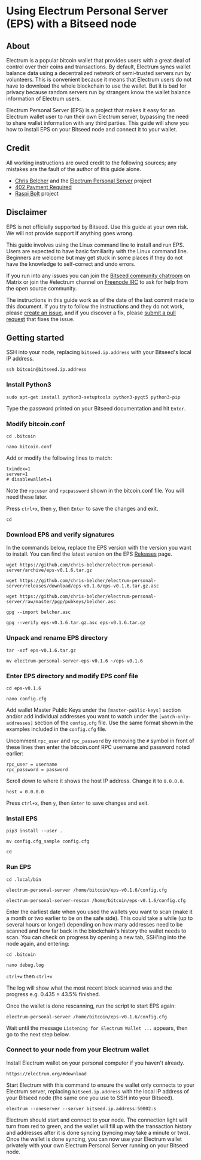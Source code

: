 # Using Electrum Personal Server (EPS) with a Bitseed node

## About

Electrum is a popular bitcoin wallet that provides users with a great deal of control over their coins and transactions. By default, Electrum syncs wallet balance data using a decentralized network of semi-trusted servers run by volunteers. This is convenient because it means that Electrum users do not have to download the whole blockchain to use the wallet. But it is bad for privacy because random servers run by strangers know the wallet balance information of Electrum users.

Electrum Personal Server (EPS) is a project that makes it easy for an Electrum wallet user to run their own Electrum server, bypassing the need to share wallet information with any third parties. This guide will show you how to install EPS on your Bitseed node and connect it to your wallet.

## Credit

All working instructions are owed credit to the following sources; any mistakes are the fault of the author of this guide alone.

- [Chris Belcher](https://github.com/chris-belcher) and the [Electrum Personal Server](https://github.com/chris-belcher/electrum-personal-server/) project
- [402 Payment Required](https://www.youtube.com/watch?v=1JMP4NZCC5g)
- [Raspi Bolt](https://github.com/Stadicus/guides/blob/master/raspibolt/raspibolt_64_electrum.md) project

## Disclaimer
EPS is not officially supported by Bitseed. Use this guide at your own risk. We will not provide support if anything goes wrong.

This guide involves using the Linux command line to install and run EPS. Users are expected to have basic familiarity with the Linux command line. Beginners are welcome but may get stuck in some places if they do not have the knowledge to self-correct and undo errors.

If you run into any issues you can join the [Bitseed community chatroom](https://riot.im/app/#/room/#bitseed:matrix.org) on Matrix or join the #electrum channel on [Freenode IRC](https://webchat.freenode.net/) to ask for help from the open source community.

The instructions in this guide work as of the date of the last commit made to this document. If you try to follow the instructions and they do not work, please [create an issue](https://github.com/bitseed-org/bitseed/issues), and if you discover a fix, please [submit a pull request](https://github.com/bitseed-org/bitseed/pulls) that fixes the issue.

## Getting started

SSH into your node, replacing `bitseed.ip.address` with your Bitseed's local IP address.

`ssh bitcoin@bitseed.ip.address`

### Install Python3

`sudo apt-get install python3-setuptools python3-pyqt5 python3-pip`

Type the password printed on your Bitseed documentation and hit `Enter`.

### Modify bitcoin.conf

`cd .bitcoin`

`nano bitcoin.conf`

Add or modify the following lines to match:

```
txindex=1
server=1
# disablewallet=1
```

Note the `rpcuser` and `rpcpassword` shown in the bitcoin.conf file. You will need these later.

Press `ctrl+x`, then `y`, then `Enter` to save the changes and exit.

`cd`

### Download EPS and verify signatures

In the commands below, replace the EPS version with the version you want to install. You can find the latest version on the EPS [Releases](https://github.com/chris-belcher/electrum-personal-server/releases) page.

`wget https://github.com/chris-belcher/electrum-personal-server/archive/eps-v0.1.6.tar.gz`

`wget https://github.com/chris-belcher/electrum-personal-server/releases/download/eps-v0.1.6/eps-v0.1.6.tar.gz.asc`

`wget https://github.com/chris-belcher/electrum-personal-server/raw/master/pgp/pubkeys/belcher.asc`

`gpg --import belcher.asc`

`gpg --verify eps-v0.1.6.tar.gz.asc eps-v0.1.6.tar.gz`

### Unpack and rename EPS directory

`tar -xzf eps-v0.1.6.tar.gz`

`mv electrum-personal-server-eps-v0.1.6 ~/eps-v0.1.6`

### Enter EPS directory and modify EPS conf file

`cd eps-v0.1.6`

`nano config.cfg`

Add wallet Master Public Keys under the `[master-public-keys]` section and/or add individual addresses you want to watch under the `[watch-only-addresses]` section of the `config.cfg` file. Use the same format shown in the examples included in the `config.cfg` file.

Uncomment `rpc_user` and `rpc_password` by removing the `#` symbol in front of these lines then enter the bitcoin.conf RPC username and password noted earlier:

```
rpc_user = username
rpc_password = password
```

Scroll down to where it shows the host IP address. Change it to `0.0.0.0`.

`host = 0.0.0.0`

Press `ctrl+x`, then `y`, then `Enter` to save changes and exit.

### Install EPS

`pip3 install --user .`

`mv config.cfg_sample config.cfg`

`cd`

### Run EPS

`cd .local/bin`

`electrum-personal-server /home/bitcoin/eps-v0.1.6/config.cfg`

`electrum-personal-server-rescan /home/bitcoin/eps-v0.1.6/config.cfg`

Enter the earliest date when you used the wallets you want to scan (make it a month or two earlier to be on the safe side). This could take a while (up to several hours or longer) depending on how many addresses need to be scanned and how far back in the blockchain's history the wallet needs to scan. You can check on progress by opening a new tab, SSH'ing into the node again, and entering:

`cd .bitcoin`

`nano debug.log`

`ctrl+w` then `ctrl+v`

The log will show what the most recent block scanned was and the progress e.g. 0.435 = 43.5% finished.

Once the wallet is done rescanning, run the script to start EPS again:

`electrum-personal-server /home/bitcoin/eps-v0.1.6/config.cfg`

Wait until the message `Listening for Electrum Wallet ...` appears, then go to the next step below. 

### Connect to your node from your Electrum wallet

Install Electrum wallet on your personal computer if you haven't already.

`https://electrum.org/#download`

Start Electrum with this command to ensure the wallet only connects to your Electrum server, replacing `bitseed.ip.address` with the local IP address of your Bitseed node (the same one you use to SSH into your Bitseed).

`electrum --oneserver --server bitseed.ip.address:50002:s`

Electrum should start and connect to your node. The connection light will turn from red to green, and the wallet will fill up with the transaction history and addresses after it is done syncing (syncing may take a minute or two). Once the wallet is done syncing, you can now use your Electrum wallet privately with your own Electrum Personal Server running on your Bitseed node.
